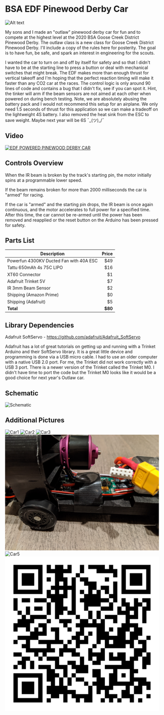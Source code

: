 # BSA EDF Pinewood Derby Car
![Alt text](media/car.jpg?raw=true "Car")

My sons and I made an "outlaw" pinewood derby car for fun and to compete at the highest level at the 2020 BSA Goose Creek District Pinewood Derby.  The outlaw class is a new class for Goose Creek District Pinewood Derby.  I'll include a copy of the rules here for posterity.  The goal is to have fun, be safe, and spark an interest in engineering for the scouts.

I wanted the car to turn on and off by itself for safety and so that I didn't have to be at the starting line to press a button or deal with mechanical switches that might break.  The EDF makes more than enough thrust for vertical takeoff and I'm hoping that the perfect reaction timing will make it faster than any CO2 car at the races.  The control logic is only around 90 lines of code and contains a bug that I didn't fix, see if you can spot it.  Hint, the tinker will arm if the beam sensors are not aimed at each other when powered on during bench testing.  Note, we are absolutely abusing the battery pack and I would not recommend this setup for an airplane.  We only need 1.5 seconds of thrust for this application so we can make a tradeoff on the lightweight 4S battery.  I also removed the heat sink from the ESC to save weight.  Maybe next year will be 6S ¯\_(ツ)_/¯

## Video
[![EDF POWERED PINEWOOD DERBY CAR](https://img.youtube.com/vi/T1Uv3ryk6NY/0.jpg)](https://www.youtube.com/watch?v=T1Uv3ryk6NY)

## Controls Overview
When the IR beam is broken by the track's starting pin, the motor initially spins at a programmable lower speed.

If the beam remains broken for more than 2000 milliseconds the car is "armed" for racing.

If the car is "armed" and the starting pin drops, the IR beam is once again continuous, and the motor accelerates to full power for a specified time.  After this time, the car cannot be re-armed until the power has been removed and reapplied or the reset button on the Arduino has been pressed for safety.

## Parts List
| Description                             | Price  |
| --------------------------------------- | ------:|
| Powerfun 4300KV Ducted Fan with 40A ESC | $49 |
| Tattu 650mAh 4s 75C LIPO                | $16 |
| XT60 Connector                          | $1 |
| Adafruit Trinket 5V                     | $7 |
| IR 3mm Beam Sensor                      | $2 |
| Shipping (Amazon Prime)                 | $0 |
| Shipping (Adafruit)                     | $5 |
| **Total**                               | **$80** |

## Library Dependencies
Adafruit SoftServo - https://github.com/adafruit/Adafruit_SoftServo

Adafruit has a lot of great tutorials on getting up and running with a Trinket Arduino and their SoftServo library. It is a great little device and programming is done via a USB micro cable.  I had to use an older computer with a native USB 2.0 port.  For me, the Trinket did not work correctly with a USB 3 port.  There is a newer version of the Trinket called the Trinket M0.  I didn't have time to port the code but the Trinket M0 looks like it would be a good choice for next year's Outlaw car.

## Schematic
![Schematic](media/sketch_schem.png?raw=true "Schematic")

## Additional Pictures
![Car1](media/car1.jpg?raw=true "Car1")
![Car2](media/car2.jpg?raw=true "Car2")
![Car3](media/car3.jpg?raw=true "Car3")
![Car4](media/car4.jpg?raw=true "Car4")
![Car5](media/car5.jpg?raw=true "Car5")
![Car6](media/qr-code.png?raw=true "Car6")
